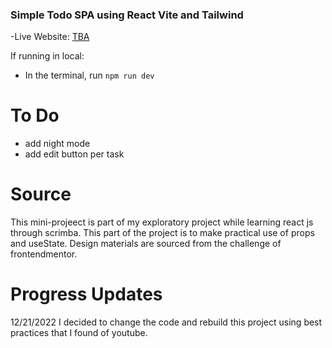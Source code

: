 ### Simple Todo SPA using React Vite and Tailwind

-Live Website: [TBA]()

If running in local:
- In the terminal, run `npm run dev`

# To Do
- add night mode
- add edit button per task

# Source
This mini-projeect is part of my exploratory project while learning react js through scrimba. This part of the project is to make practical use of props and useState.
Design materials are sourced from the challenge of frontendmentor.

# Progress Updates
12/21/2022
I decided to change the code and rebuild this project using best practices that I found of youtube.
